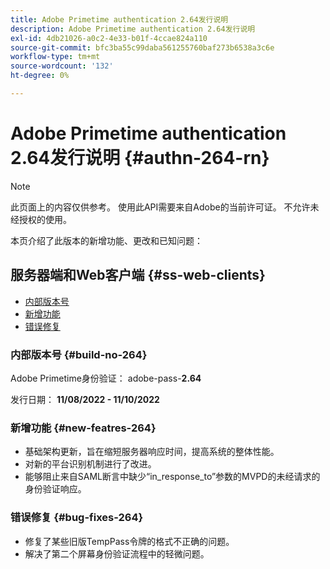 ```yaml
---
title: Adobe Primetime authentication 2.64发行说明
description: Adobe Primetime authentication 2.64发行说明
exl-id: 4db21026-a0c2-4e33-b01f-4ccae824a110
source-git-commit: bfc3ba55c99daba561255760baf273b6538a3c6e
workflow-type: tm+mt
source-wordcount: '132'
ht-degree: 0%

---
```


# Adobe Primetime authentication 2.64发行说明 {#authn-264-rn}

>[!NOTE]
>
>此页面上的内容仅供参考。 使用此API需要来自Adobe的当前许可证。 不允许未经授权的使用。

本页介绍了此版本的新增功能、更改和已知问题：

## 服务器端和Web客户端 {#ss-web-clients}

* [内部版本号](#build-no-264)
* [新增功能](#new-featres-264)
* [错误修复](#bug-fixes-264)


### 内部版本号 {#build-no-264}

Adobe Primetime身份验证： adobe-pass-**2.64**

发行日期： **11/08/2022 - 11/10/2022**

### 新增功能 {#new-featres-264}

* 基础架构更新，旨在缩短服务器响应时间，提高系统的整体性能。
* 对新的平台识别机制进行了改进。
* 能够阻止来自SAML断言中缺少“in_response_to”参数的MVPD的未经请求的身份验证响应。

### 错误修复 {#bug-fixes-264}

* 修复了某些旧版TempPass令牌的格式不正确的问题。
* 解决了第二个屏幕身份验证流程中的轻微问题。
